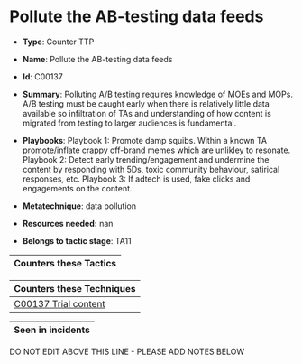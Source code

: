 # Pollute the AB-testing data feeds

* **Type**: Counter TTP

* **Name**: Pollute the AB-testing data feeds

* **Id**: C00137

* **Summary**: Polluting A/B testing requires knowledge of MOEs and MOPs. A/B testing must be caught early when there is relatively little data available so infiltration of TAs and understanding of how content is migrated from testing to larger audiences is fundamental.

* **Playbooks**: Playbook 1: Promote damp squibs.  Within a known TA promote/inflate crappy off-brand memes which are unlikley to resonate.
Playbook 2: Detect early trending/engagement and undermine the content by responding with 5Ds, toxic community behaviour, satirical responses, etc.
Playbook 3: If adtech is used, fake clicks and engagements on the content.

* **Metatechnique**: data pollution

* **Resources needed:** nan

* **Belongs to tactic stage**: TA11


| Counters these Tactics |
| ---------------------- |



| Counters these Techniques |
| ------------------------- |
| [C00137 Trial content](../techniques/C00137.md) |



| Seen in incidents |
| ----------------- |


DO NOT EDIT ABOVE THIS LINE - PLEASE ADD NOTES BELOW